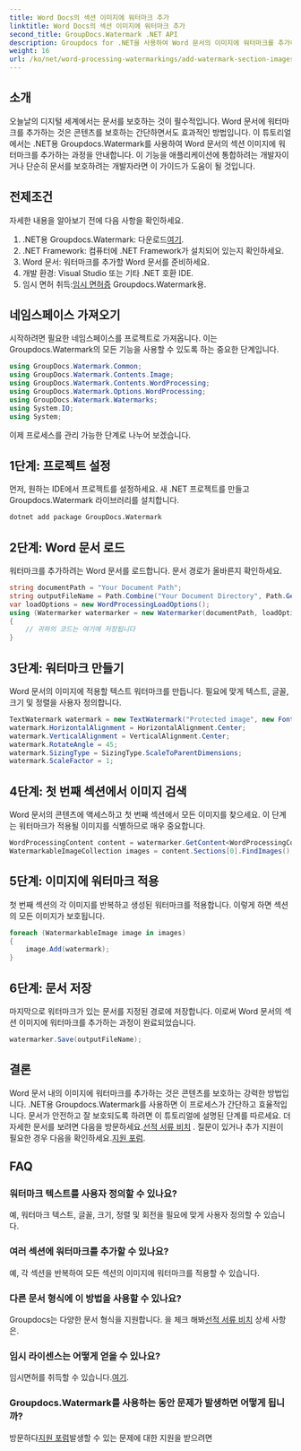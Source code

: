 ```yaml
---
title: Word Docs의 섹션 이미지에 워터마크 추가
linktitle: Word Docs의 섹션 이미지에 워터마크 추가
second_title: GroupDocs.Watermark .NET API
description: Groupdocs for .NET을 사용하여 Word 문서의 이미지에 워터마크를 추가하는 방법을 알아보세요. 안전하고 전문적인 문서 보호를 위한 가이드를 따르세요.
weight: 16
url: /ko/net/word-processing-watermarkings/add-watermark-section-images-word-docs/
---
```

## 소개
오늘날의 디지털 세계에서는 문서를 보호하는 것이 필수적입니다. Word 문서에 워터마크를 추가하는 것은 콘텐츠를 보호하는 간단하면서도 효과적인 방법입니다. 이 튜토리얼에서는 .NET용 Groupdocs.Watermark를 사용하여 Word 문서의 섹션 이미지에 워터마크를 추가하는 과정을 안내합니다. 이 기능을 애플리케이션에 통합하려는 개발자이거나 단순히 문서를 보호하려는 개발자라면 이 가이드가 도움이 될 것입니다.
## 전제조건
자세한 내용을 알아보기 전에 다음 사항을 확인하세요.
1.  .NET용 Groupdocs.Watermark: 다운로드[여기](https://releases.groupdocs.com/Watermark/net/).
2. .NET Framework: 컴퓨터에 .NET Framework가 설치되어 있는지 확인하세요.
3. Word 문서: 워터마크를 추가할 Word 문서를 준비하세요.
4. 개발 환경: Visual Studio 또는 기타 .NET 호환 IDE.
5.  임시 면허 취득:[임시 면허증](https://purchase.groupdocs.com/temporary-license/) Groupdocs.Watermark용.
## 네임스페이스 가져오기
시작하려면 필요한 네임스페이스를 프로젝트로 가져옵니다. 이는 Groupdocs.Watermark의 모든 기능을 사용할 수 있도록 하는 중요한 단계입니다.
```csharp
using GroupDocs.Watermark.Common;
using GroupDocs.Watermark.Contents.Image;
using GroupDocs.Watermark.Contents.WordProcessing;
using GroupDocs.Watermark.Options.WordProcessing;
using GroupDocs.Watermark.Watermarks;
using System.IO;
using System;
```
이제 프로세스를 관리 가능한 단계로 나누어 보겠습니다.
## 1단계: 프로젝트 설정
먼저, 원하는 IDE에서 프로젝트를 설정하세요. 새 .NET 프로젝트를 만들고 Groupdocs.Watermark 라이브러리를 설치합니다.
```bash
dotnet add package GroupDocs.Watermark
```
## 2단계: Word 문서 로드
워터마크를 추가하려는 Word 문서를 로드합니다. 문서 경로가 올바른지 확인하세요.
```csharp
string documentPath = "Your Document Path";
string outputFileName = Path.Combine("Your Document Directory", Path.GetFileName(documentPath));
var loadOptions = new WordProcessingLoadOptions();
using (Watermarker watermarker = new Watermarker(documentPath, loadOptions))
{
    // 귀하의 코드는 여기에 저장됩니다
}
```
## 3단계: 워터마크 만들기
Word 문서의 이미지에 적용할 텍스트 워터마크를 만듭니다. 필요에 맞게 텍스트, 글꼴, 크기 및 정렬을 사용자 정의합니다.
```csharp
TextWatermark watermark = new TextWatermark("Protected image", new Font("Arial", 8));
watermark.HorizontalAlignment = HorizontalAlignment.Center;
watermark.VerticalAlignment = VerticalAlignment.Center;
watermark.RotateAngle = 45;
watermark.SizingType = SizingType.ScaleToParentDimensions;
watermark.ScaleFactor = 1;
```
## 4단계: 첫 번째 섹션에서 이미지 검색
Word 문서의 콘텐츠에 액세스하고 첫 번째 섹션에서 모든 이미지를 찾으세요. 이 단계는 워터마크가 적용될 이미지를 식별하므로 매우 중요합니다.
```csharp
WordProcessingContent content = watermarker.GetContent<WordProcessingContent>();
WatermarkableImageCollection images = content.Sections[0].FindImages();
```
## 5단계: 이미지에 워터마크 적용
첫 번째 섹션의 각 이미지를 반복하고 생성된 워터마크를 적용합니다. 이렇게 하면 섹션의 모든 이미지가 보호됩니다.
```csharp
foreach (WatermarkableImage image in images)
{
    image.Add(watermark);
}
```
## 6단계: 문서 저장
마지막으로 워터마크가 있는 문서를 지정된 경로에 저장합니다. 이로써 Word 문서의 섹션 이미지에 워터마크를 추가하는 과정이 완료되었습니다.
```csharp
watermarker.Save(outputFileName);
```
## 결론
Word 문서 내의 이미지에 워터마크를 추가하는 것은 콘텐츠를 보호하는 강력한 방법입니다. .NET용 Groupdocs.Watermark를 사용하면 이 프로세스가 간단하고 효율적입니다. 문서가 안전하고 잘 보호되도록 하려면 이 튜토리얼에 설명된 단계를 따르세요.
 더 자세한 문서를 보려면 다음을 방문하세요.[선적 서류 비치](https://tutorials.groupdocs.com/Watermark/net/) . 질문이 있거나 추가 지원이 필요한 경우 다음을 확인하세요.[지원 포럼](https://forum.groupdocs.com/c/watermark/19).
## FAQ
### 워터마크 텍스트를 사용자 정의할 수 있나요?
예, 워터마크 텍스트, 글꼴, 크기, 정렬 및 회전을 필요에 맞게 사용자 정의할 수 있습니다.
### 여러 섹션에 워터마크를 추가할 수 있나요?
예, 각 섹션을 반복하여 모든 섹션의 이미지에 워터마크를 적용할 수 있습니다.
### 다른 문서 형식에 이 방법을 사용할 수 있나요?
 Groupdocs는 다양한 문서 형식을 지원합니다. 을 체크 해봐[선적 서류 비치](https://tutorials.groupdocs.com/Watermark/net/) 상세 사항은.
### 임시 라이센스는 어떻게 얻을 수 있나요?
 임시면허를 취득할 수 있습니다.[여기](https://purchase.groupdocs.com/temporary-license/).
### Groupdocs.Watermark를 사용하는 동안 문제가 발생하면 어떻게 됩니까?
 방문하다[지원 포럼](https://forum.groupdocs.com/c/watermark/19)발생할 수 있는 문제에 대한 지원을 받으려면